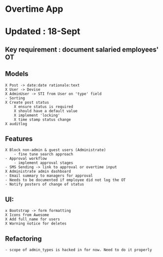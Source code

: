 # Overtime App
# Updated : 18-Sept
## Key requirement : document salaried employees' OT

## Models
    X Post -> date:date rationale:text
    X User -> Devise
    X AdminUser -> STI from User on 'type' field
    - Sorting 
    X Create post status 
        X ensure status is required
        X should have a default value 
        X implement 'locking'
        X time stamp status change 
    X auditlog
    
## Features
    X Block non-admin & guest users (Administrate)
        - fine tune search approach
    - Approval workflow
        - implement approval stages
    - SMS Sending -> link to approval or overtime input
    X Administrate admin dashboard
    - Email summary to managers for approval
    - Needs to be documented if employee did not log the OT
    - Notify posters of change of status

## UI:
    x Bootstrap -> form formatting
    X Icons from Awesome
    X Add full_name for users
    X Warning notice for deletes
   
 
## Refactoring
    - scope of admin_types is hacked in for now. Need to do it properly
